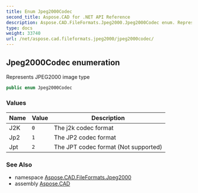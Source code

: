 ```yaml
---
title: Enum Jpeg2000Codec
second_title: Aspose.CAD for .NET API Reference
description: Aspose.CAD.FileFormats.Jpeg2000.Jpeg2000Codec enum. Represents JPEG2000 image type
type: docs
weight: 33740
url: /net/aspose.cad.fileformats.jpeg2000/jpeg2000codec/
---
```

## Jpeg2000Codec enumeration

Represents JPEG2000 image type

```csharp
public enum Jpeg2000Codec
```

### Values

| Name | Value | Description |
| --- | --- | --- |
| J2K | `0` | The j2k codec format |
| Jp2 | `1` | The JP2 codec format |
| Jpt | `2` | The JPT codec format (Not supported) |

### See Also

* namespace [Aspose.CAD.FileFormats.Jpeg2000](../../aspose.cad.fileformats.jpeg2000/)
* assembly [Aspose.CAD](../../)


